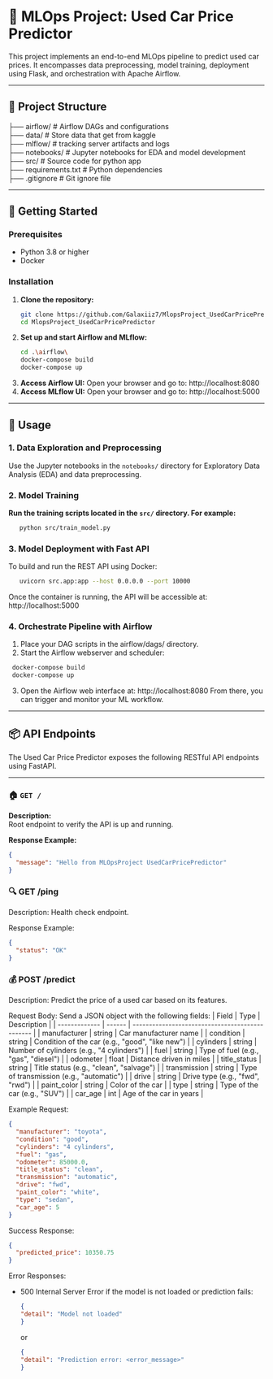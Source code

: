 # 🚗 MLOps Project: Used Car Price Predictor

This project implements an end-to-end MLOps pipeline to predict used car prices. It encompasses data preprocessing, model training, deployment using Flask, and orchestration with Apache Airflow.

---

## 📁 Project Structure
├── airflow/ # Airflow DAGs and configurations<br>
├── data/ # Store data that get from kaggle<br>
├── mlflow/ # tracking server artifacts and logs<br>
├── notebooks/ # Jupyter notebooks for EDA and model development<br>
├── src/ # Source code for python app<br>
├── requirements.txt # Python dependencies<br>
├── .gitignore # Git ignore file<br>

---

## 🚀 Getting Started

### Prerequisites

- Python 3.8 or higher
- Docker

### Installation

1. **Clone the repository:**
   ```bash
   git clone https://github.com/Galaxiiz7/MlopsProject_UsedCarPricePredictor.git
   cd MlopsProject_UsedCarPricePredictor
2. **Set up and start Airflow and MLflow:**
   ```bash
   cd .\airflow\
   docker-compose build
   docker-compose up
3. **Access Airflow UI:**
   Open your browser and go to: http://localhost:8080
4. **Access MLflow UI:**
   Open your browser and go to: http://localhost:5000
---
## 🧪 Usage

### 1. Data Exploration and Preprocessing

Use the Jupyter notebooks in the `notebooks/` directory for Exploratory Data Analysis (EDA) and data preprocessing.

### 2. Model Training

**Run the training scripts located in the `src/` directory. For example:**
```bash
   python src/train_model.py
```

### 3. Model Deployment with Fast API
To build and run the REST API using Docker:
```bash
   uvicorn src.app:app --host 0.0.0.0 --port 10000
```
Once the container is running, the API will be accessible at: http://localhost:5000
### 4. Orchestrate Pipeline with Airflow
  1. Place your DAG scripts in the airflow/dags/ directory.
  2. Start the Airflow webserver and scheduler:
  ```bash
   docker-compose build
   docker-compose up
  ```
  3. Open the Airflow web interface at: http://localhost:8080
     From there, you can trigger and monitor your ML workflow.
---

## 📦 API Endpoints

The Used Car Price Predictor exposes the following RESTful API endpoints using FastAPI.

---

### 🏠 `GET /`

**Description:**  
Root endpoint to verify the API is up and running.

**Response Example:**

```json
{
  "message": "Hello from MLOpsProject UsedCarPricePredictor"
}
```
### 🔍 GET /ping
Description:
Health check endpoint.

Response Example:
```json
{
  "status": "OK"
}
```
### 💰 POST /predict
Description:
Predict the price of a used car based on its features.

Request Body:
Send a JSON object with the following fields:
| Field         | Type   | Description                                     |
| ------------- | ------ | ----------------------------------------------- |
| manufacturer  | string | Car manufacturer name                           |
| condition     | string | Condition of the car (e.g., "good", "like new") |
| cylinders     | string | Number of cylinders (e.g., "4 cylinders")       |
| fuel          | string | Type of fuel (e.g., "gas", "diesel")            |
| odometer      | float  | Distance driven in miles                        |
| title\_status | string | Title status (e.g., "clean", "salvage")         |
| transmission  | string | Type of transmission (e.g., "automatic")        |
| drive         | string | Drive type (e.g., "fwd", "rwd")                 |
| paint\_color  | string | Color of the car                                |
| type          | string | Type of the car (e.g., "SUV")                   |
| car\_age      | int    | Age of the car in years                         |

Example Request:
```json
{
  "manufacturer": "toyota",
  "condition": "good",
  "cylinders": "4 cylinders",
  "fuel": "gas",
  "odometer": 85000.0,
  "title_status": "clean",
  "transmission": "automatic",
  "drive": "fwd",
  "paint_color": "white",
  "type": "sedan",
  "car_age": 5
}
```
Success Response:
```json
{
  "predicted_price": 10350.75
}
```
Error Responses:

- 500 Internal Server Error if the model is not loaded or prediction fails:
  ```json
  {
  "detail": "Model not loaded"
  }
  ```
  or
   ```json
   {
  "detail": "Prediction error: <error_message>"
   }
   ```





